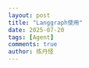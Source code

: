 ```yaml
---
layout: post
title: "Langgraph使用"
date: 2025-07-20
tags: [Agent]
comments: true
author: 炼丹怪
---
```


